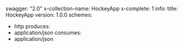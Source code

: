 swagger: "2.0"
x-collection-name: HockeyApp
x-complete: 1
info:
  title: HockeyApp
  version: 1.0.0
schemes:
- http
produces:
- application/json
consumes:
- application/json